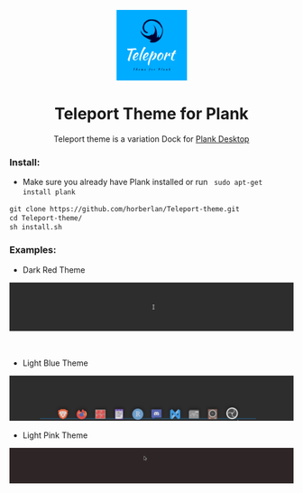 <!-- ------------------------------------------------------------------------------------
     ------------------------------------------------------------------------------------->
<p align="center"><img src="Teleport-theme-Dark-red/default.svg" height="125px"><p>
  <h1 align="center"> Teleport Theme for Plank </h1> 
<p align="center"> Teleport theme is a variation Dock for <a href="https://launchpad.net/plank">Plank Desktop</a> </p>

### Install:
* Make sure you already have Plank installed or run ``` sudo apt-get install plank```

```Shell
git clone https://github.com/horberlan/Teleport-theme.git
cd Teleport-theme/
sh install.sh 
```


### Examples:

* Dark Red Theme

<p align="center">
  <img src="assets/dark-red-teleport-theme.gif">
<!--<img src="exemple-Dark-red.gif" width="800px"> -->
</p>
<br>

* Light Blue Theme

<p align="center">
  <img src="assets/light-blues-teleport-theme.gif">
</p>

* Light Pink Theme

<p align="center">
  <img src="https://raw.githubusercontent.com/horberlan/Teleport-theme/main/Teleport-theme-Pink/pink-ex.gif">
</p>
